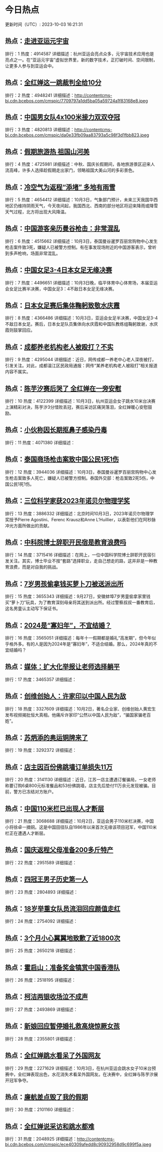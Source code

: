 # 今日热点

更新时间（UTC）: 2023-10-03 16:21:31

## 热点：[走进亚运元宇宙](https://cn.bing.com/search?q=走进亚运元宇宙)
排行：1
热度：4914587
详细描述：杭州亚运会亮点众多，元宇宙技术应用也是亮点之一。在“亚运元宇宙”虚拟世界里，新的数字技术，正打破时间、空间限制，让更多人参与到亚运会中。

## 热点：[全红婵这一跳裁判全给10分](https://cn.bing.com/search?q=全红婵这一跳裁判全给10分)
排行：2
热度：4948241
详细描述：http://contentcms-bj.cdn.bcebos.com/cmspic/7709797a1dd5ba05a59724a1f83168e8.jpeg

## 热点：[中国男女队4x100米接力双双夺冠](https://cn.bing.com/search?q=中国男女队4x100米接力双双夺冠)
排行：3
热度：4820813
详细描述：http://contentcms-bj.cdn.bcebos.com/cmspic/da0e33fb09aa83793a5c98f3d1fbb823.jpeg

## 热点：[假期旅游热 祖国山河美](https://cn.bing.com/search?q=假期旅游热祖国山河美)
排行：4
热度：4725981
详细描述：中秋、国庆长假期间，各地旅游景区迎来人流高峰，许多人选择趁假期走出家门，领略祖国大美山河的多彩景色。

## 热点：[冷空气为返程“添堵” 多地有雨雪](https://cn.bing.com/search?q=冷空气为返程“添堵”多地有雨雪)
排行：5
热度：4654412
详细描述：10月3日，气象部门预计，未来三天我国华西地区仍维持阴雨天气，今天夜间起，我国西北、西南的部分地区将迎来降雨或降雪天气过程，北方将出现大风降温。

## 热点：[中国游客亲历曼谷枪击：非常混乱](https://cn.bing.com/search?q=中国游客亲历曼谷枪击：非常混乱)
排行：6
热度：4515662
详细描述：10月3日，泰国曼谷暹罗百丽宫购物中心发生枪击案件致3死，嫌疑人已被警方控制。有在事发现场附近的中国游客表示，曾听到多声枪响，场面非常混乱。

## 热点：[中国女足3-4日本女足无缘决赛](https://cn.bing.com/search?q=中国女足3-4日本女足无缘决赛)
排行：7
热度：4496651
详细描述：10月3日晚，临平体育中心体育场，本届亚运会女足比赛半决赛，中国女足3：4不敌日本女足无缘决赛。

## 热点：[日本女足赛后集体鞠躬致敬水庆霞](https://cn.bing.com/search?q=日本女足赛后集体鞠躬致敬水庆霞)
排行：8
热度：4366486
详细描述：10月3日，亚运会女足半决赛，中国女足3-4不敌日本女足。赛后，日本女足队员集体向水庆霞和中国队教练组鞠躬致谢，水庆霞则鼓掌回应。

## 热点：[成都养老机构老人被殴打？不实](https://cn.bing.com/search?q=成都养老机构老人被殴打？不实)
排行：9
热度：4295044
详细描述：近日，网传成都一养老中心老人深夜被打，引发关注。对此，成都温江区民政局通报：网传“某养老机构老人被殴打”相关报道内容不属实。

## 热点：[陈芋汐赛后哭了 全红婵在一旁安慰](https://cn.bing.com/search?q=陈芋汐赛后哭了全红婵在一旁安慰)
排行：10
热度：4122399
详细描述：10月3日，杭州亚运会女子跳水10米台决赛上演精彩对决，陈芋汐3分惜败丢冠，赛后采访区痛哭落泪，全红婵暖心安慰鼓励。

## 热点：[小伙称因长期抠鼻子感染丹毒](https://cn.bing.com/search?q=小伙称因长期抠鼻子感染丹毒)
排行：11
热度：4071380
详细描述：

## 热点：[泰国商场枪击案致中国公民1死1伤](https://cn.bing.com/search?q=泰国商场枪击案致中国公民1死1伤)
排行：12
热度：3944036
详细描述：10月3日，泰国曼谷暹罗百丽宫购物中心发生枪击案致多人死亡，嫌疑人已被警方控制。泰国外交部：枪击案致2死5伤，中国公民1死1伤。

## 热点：[三位科学家获2023年诺贝尔物理学奖](https://cn.bing.com/search?q=三位科学家获2023年诺贝尔物理学奖)
排行：13
热度：3886332
详细描述：北京时间10月3日，2023年诺贝尔物理学奖授予Pierre Agostini、Ferenc Krausz和Anne L’Huillier，以表彰他们在阿秒脉冲光方面所做出的贡献。

## 热点：[中科院博士辞职开民宿是教育浪费吗](https://cn.bing.com/search?q=中科院博士辞职开民宿是教育浪费吗)
排行：14
热度：3715416
详细描述：在网上，一位中国科学院博士辞职开民宿引发关注。其实，博士毕业不按“套路”选择职业，走自己想走的路，这并非是一种教育浪费，而是对自我的挑战。

## 热点：[7岁男孩偷拿钱买萝卜刀被送派出所](https://cn.bing.com/search?q=7岁男孩偷拿钱买萝卜刀被送派出所)
排行：15
热度：3655343
详细描述：9月27日，安徽蚌埠7岁男童偷拿家里钱买“萝卜刀”玩具，为了教育深刻母亲将其送到派出所。经过警察叔叔一番教育后，这名男童认主动写下保证书。

## 热点：[2024是“寡妇年”，不宜结婚？](https://cn.bing.com/search?q=2024是“寡妇年”，不宜结婚？)
排行：16
热度：3565051
详细描述：每年十一假期都是婚礼“高发期”，但今年似乎格外多。有的人是因为2024年是“寡妇年”，不适合结婚。那么，2024年真的不宜结婚吗？

## 热点：[媒体：扩大化举报让老师选择躺平](https://cn.bing.com/search?q=媒体：扩大化举报让老师选择躺平)
排行：17
热度：3465357
详细描述：

## 热点：[创维创始人：许家印以中国人民为敌](https://cn.bing.com/search?q=创维创始人：许家印以中国人民为敌)
排行：18
热度：3327609
详细描述：10月2日，著名企业家、创维创始人黄宏生发布视频揭批恒大真相。他痛斥许家印“公然以中国人民为敌”，“骗国家骗老百姓”。

## 热点：[苏炳添的奥运铜牌来了](https://cn.bing.com/search?q=苏炳添的奥运铜牌来了)
排行：19
热度：3292372
详细描述：

## 热点：[店主因百份佛跳墙订单损失11万](https://cn.bing.com/search?q=店主因百份佛跳墙订单损失11万)
排行：20
热度：3141130
详细描述：近日，江苏一店主遭遇订餐骗局，一女老师称要订购6桌800元标准餐品和53份佛跳墙，店主先后垫付11万余元发现被骗。目前，警方已冻结对方账户。

## 热点：[中国110米栏已出现人才断层](https://cn.bing.com/search?q=中国110米栏已出现人才断层)
排行：21
热度：3068688
详细描述：10月2日，亚运会男子110米栏决赛，中国小将徐卓一摘铜。这是中国田径队自1986年以来首次无缘该项目冠军，中国110米栏正在遭遇人才断层。

## 热点：[国庆返程父母准备200多斤特产](https://cn.bing.com/search?q=国庆返程父母准备200多斤特产)
排行：22
热度：2951589
详细描述：

## 热点：[四冠王男子历史第一人](https://cn.bing.com/search?q=四冠王男子历史第一人)
排行：23
热度：2804893
详细描述：

## 热点：[18岁举重女队员流泪回应颜值走红](https://cn.bing.com/search?q=18岁举重女队员流泪回应颜值走红)
排行：24
热度：2754092
详细描述：

## 热点：[3个月小心翼翼地致歉了近1800次](https://cn.bing.com/search?q=3个月小心翼翼地致歉了近1800次)
排行：25
热度：2650218
详细描述：

## 热点：[霍启山：准备奖金犒赏中国香港队](https://cn.bing.com/search?q=霍启山：准备奖金犒赏中国香港队)
排行：26
热度：2518195
详细描述：

## 热点：[柯洁两银收场泣不成声](https://cn.bing.com/search?q=柯洁两银收场泣不成声)
排行：27
热度：2493869
详细描述：

## 热点：[新娘回应暂停婚礼救高烧惊厥女孩](https://cn.bing.com/search?q=新娘回应暂停婚礼救高烧惊厥女孩)
排行：28
热度：2355801
详细描述：

## 热点：[全红婵跳水看呆了外国网友](https://cn.bing.com/search?q=全红婵跳水看呆了外国网友)
排行：29
热度：2271629
详细描述：10月3日，在杭州亚运会跳水女子10米台预赛中，全红婵表现出色，水花消失术看呆外国网友。在决赛中，全红婵与陈芋汐展开冠军争夺。

## 热点：[廉航差点毁了我的假期](https://cn.bing.com/search?q=廉航差点毁了我的假期)
排行：30
热度：2101160
详细描述：

## 热点：[全红婵说采访和跳水都难](https://cn.bing.com/search?q=全红婵说采访和跳水都难)
排行：31
热度：2048925
详细描述：http://contentcms-bj.cdn.bcebos.com/cmspic/ece40309afedd8c90932958d9c699f5a.jpeg

